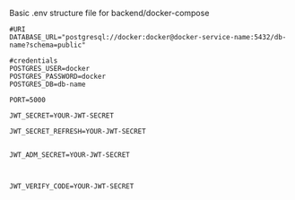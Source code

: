 
Basic .env structure file for backend/docker-compose 

```
#URI
DATABASE_URL="postgresql://docker:docker@docker-service-name:5432/db-name?schema=public"

#credentials
POSTGRES_USER=docker
POSTGRES_PASSWORD=docker
POSTGRES_DB=db-name

PORT=5000

JWT_SECRET=YOUR-JWT-SECRET

JWT_SECRET_REFRESH=YOUR-JWT-SECRET


JWT_ADM_SECRET=YOUR-JWT-SECRET



JWT_VERIFY_CODE=YOUR-JWT-SECRET
``` 
